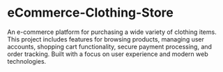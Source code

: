 # eCommerce-Clothing-Store
An e-commerce platform for purchasing a wide variety of clothing items. This project includes features for browsing products, managing user accounts, shopping cart functionality, secure payment processing, and order tracking. Built with a focus on user experience and modern web technologies.
